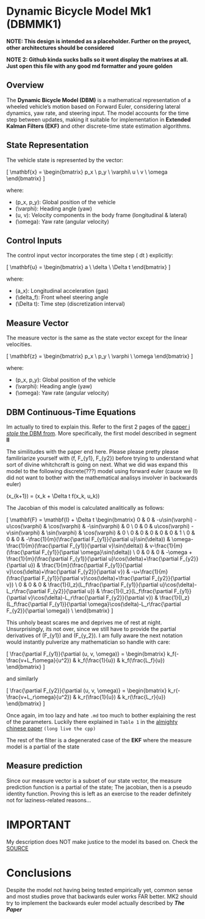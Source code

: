 # Dynamic Bicycle Model Mk1 (DBMMK1)

**NOTE: This design is intended as a placeholder. Further on the proyect, other architectures should be considered**

**NOTE 2: Github kinda sucks balls so it wont display the matrixes at all. Just open this file with any good md formatter and youre golden**

## Overview
The **Dynamic Bicycle Model (DBM)** is a mathematical representation of a wheeled vehicle’s motion based on Forward Euler, considering lateral dynamics, yaw rate, and steering input. The model accounts for the time step between updates, making it suitable for implementation in **Extended Kalman Filters (EKF)** and other discrete-time state estimation algorithms.

## State Representation
The vehicle state is represented by the vector:

\[
\mathbf{x} =
\begin{bmatrix}
p_x \\ p_y \\ \varphi\\ u \\ v \\ \omega
\end{bmatrix}
\]

where:
- \(p_x, p_y\): Global position of the vehicle
- \(\varphi\): Heading angle (yaw)
- \(u, v\): Velocity components in the body frame (longitudinal & lateral)
- \(\omega\): Yaw rate (angular velocity)

## Control Inputs
The control input vector incorporates the time step \( dt \) explicitly:

\[
\mathbf{u} =
\begin{bmatrix}
a \\ \delta \\ \Delta t
\end{bmatrix}
\]

where:
- \(a_x\): Longitudinal acceleration (gas)
- \(\delta_f\): Front wheel steering angle
- \(\Delta t\): Time step (discretization interval)

## Measure Vector 
The measure vector is the same as the state vector except for the linear velocities. 

\[
\mathbf{z} =
\begin{bmatrix}
p_x \\ p_y \\ \varphi \\ \omega
\end{bmatrix}
\]

where:
- \(p_x, p_y\): Global position of the vehicle
- \(\varphi\): Heading angle (yaw)
- \(\omega\): Yaw rate (angular velocity)


## DBM Continuous-Time Equations
Im actually to tired to explain this. Refer to the first 2 pages of the [paper i *stole* the DBM from](https://arxiv.org/abs/2011.09612). More specifically, the first model described in segment **II** 

The similitudes with the paper end here. Please please pretty please familiriarize yourself with \(f, F_{y1}, F_{y2}\) before trying to understand what sort of divine whitchcraft is going on next.
What we did was expand this model to the following discrete(???) model using forward euler (cause we (I) did not want to bother with the mathematical analisys involver in backwards euler)

\(x_{k+1}\) = \(x_k + \Delta t f(x_k, u_k)\)

The Jacobian of this model is calculated analitically as follows:

\[
\mathbf{F} = \mathbf{I} + \Delta t
\begin{bmatrix}
0 & 0 & -u\sin(\varphi) -u\cos(\varphi) & \cos(\varphi) & -\sin(\varphi) & 0 \\
0 & 0 & u\cos(\varphi) -v\sin(\varphi) & \sin(\varphi) & \cos(\varphi) & 0 \\
0 & 0 & 0 & 0 & 0 & 1 \\
0 & 0 & 0 & -\frac{1}{m}(\frac{\partial F_{y1}}{\partial u}\sin(\delta)) &
\omega-\frac{1}{m}(\frac{\partial F_{y1}}{\partial v}\sin(\delta)) &
v-\frac{1}{m}(\frac{\partial F_{y1}}{\partial \omega}\sin(\delta)) \\
0 & 0 & 0 & -\omega + \frac{1}{m}(\frac{\partial F_{y1}}{\partial u}\cos(\delta)+\frac{\partial F_{y2}}{\partial u}) &
\frac{1}{m}(\frac{\partial F_{y1}}{\partial v}\cos(\delta)+\frac{\partial F_{y2}}{\partial v}) &
-u+\frac{1}{m}(\frac{\partial F_{y1}}{\partial v}\cos(\delta)+\frac{\partial F_{y2}}{\partial v}) \\
0 & 0 & 0 & \frac{1}{I_z}(L_f\frac{\partial F_{y1}}{\partial u}\cos(\delta)-L_r\frac{\partial F_{y2}}{\partial u}) &
\frac{1}{I_z}(L_f\frac{\partial F_{y1}}{\partial v}\cos(\delta)-L_r\frac{\partial F_{y2}}{\partial v}) &
\frac{1}{I_z}(L_f\frac{\partial F_{y1}}{\partial \omega}\cos(\delta)-L_r\frac{\partial F_{y2}}{\partial \omega}) \\
\end{bmatrix}
\]

This unholy beast scares me and deprives me of rest at night. Unsurprisingly, its not over, since we still have to provide the partial derivatives of \(F_{y1}\) and \(F_{y_2}\). I am fully aware the next notation would instantly pulverize any mathematician so handle with care:

\[
\frac{\partial F_{y1}}{\partial (u, v, \omega)} =
\begin{bmatrix}
k_f(-\frac{v+L_f\omega}{u^2}) & k_f(\frac{1}{u}) & k_f(\frac{L_f}{u})
\end{bmatrix}
\]

and similarly

\[
\frac{\partial F_{y2}}{\partial (u, v, \omega)} =
\begin{bmatrix}
k_r(-\frac{v+L_r\omega}{u^2}) & k_r(\frac{1}{u}) & k_r(\frac{L_r}{u})
\end{bmatrix}
\]

Once again, im too lazy and hate `.md` too much to bother explaining the rest of the parameters. Luckily there explained in `Table 1` in the [almighty chinese paper](https://arxiv.org/abs/2011.09612) `(long live the cpp)`

The rest of the filter is a degenerated case of the **EKF** where the measure model is a partial of the state

## Measure prediction
Since our measure vector is a subset of our state vector, the measure prediction function is a partial of the state;
The jacobian, then is a pseudo identity function. Proving this is left as an exercise to the reader definitely not for laziness-related reasons... 

# IMPORTANT
My description does NOT make justice to the model its based on. Check the [SOURCE](https://arxiv.org/abs/2011.09612)

# Conclusions
Despite the model not having being tested empirically yet, common sense and most studies prove that backwards euler works FAR better. MK2 should try to implement the backwards euler model actually described by ***The Paper***